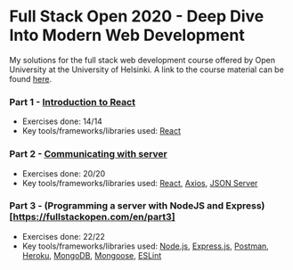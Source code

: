 # Full Stack Open 2020 - Deep Dive Into Modern Web Development
My solutions for the full stack web development course offered by Open University at the University of Helsinki. A link to the course material can be found [here](https://fullstackopen.com/en).

### Part 1 - [Introduction to React](https://fullstackopen.com/en/part1)
* Exercises done: 14/14
* Key tools/frameworks/libraries used: [React](https://reactjs.org/)

### Part 2 - [Communicating with server](https://fullstackopen.com/en/part2)
* Exercises done: 20/20
* Key tools/frameworks/libraries used: [React](https://reactjs.org/), [Axios](https://github.com/axios/axios), [JSON Server](https://github.com/typicode/json-server)

### Part 3 - (Programming a server with NodeJS and Express)[https://fullstackopen.com/en/part3]
* Exercises done: 22/22
* Key tools/frameworks/libraries used: [Node.js](https://nodejs.org/en/), [Express.js](https://expressjs.com/), [Postman](https://www.postman.com/), [Heroku](https://www.heroku.com/), [MongoDB](https://www.mongodb.com/), [Mongoose](https://mongoosejs.com/), [ESLint](https://eslint.org/)